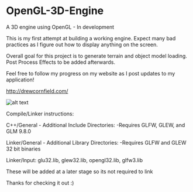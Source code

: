 # OpenGL-3D-Engine
A 3D engine using OpenGL - In development

This is my first attempt at building a working engine. Expect many bad practices as I figure out how to display anything on the screen.

Overall goal for this project is to generate terrain and object model loading. Post Process Effects to be added afterwards.

Feel free to follow my progress on my website as I post updates to my application!

http://drewcornfield.com/

![alt text](https://i.imgur.com/kQWbr6B.png)

Compile/Linker instructions:

C++/General - Additional Include Directories:
-Requires GLFW, GLEW, and GLM 9.8.0

Linker/General - Additional Library Directories:
-Requires GLFW and GLEW 32 bit binaries

Linker/Input: glu32.lib, glew32.lib, opengl32.lib, glfw3.lib

These will be added at a later stage so its not required to link

Thanks for checking it out :)



